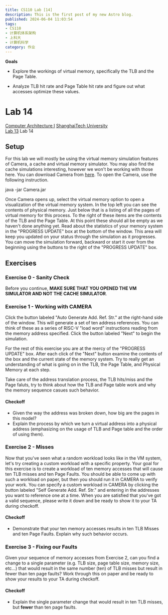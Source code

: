 ```yaml
---
title: CS110 Lab [14]
description: This is the first post of my new Astro blog.
published: 2024-06-04 11:03:54
tags:
- CS110
- 计算机体系架构
- 上科大
- 计算机科学
category: 作业
---
```



**Goals**
- Explore the workings of virtual memory, specifically the TLB and the Page Table.

- Analyze TLB hit rate and Page Table hit rate and figure out what accesses optimize these values.


<!--more-->


# Lab 14

[Computer Architecture I](https://toast-lab.sist.shanghaitech.edu.cn/courses/CS110@ShanghaiTech/Spring-2024/index.html) [ShanghaiTech University](http://www.shanghaitech.edu.cn/)  
[Lab 13](https://toast-lab.sist.shanghaitech.edu.cn/courses/CS110@ShanghaiTech/Spring-2024/labs/Lab13/lab13.html) Lab 14


## Setup

For this lab we will mostly be using the virtual memory simulation features of Camera, a cache and virtual memory simulator. You may also find the cache simulations interesting, however we won't be working with those here. You can download Camera from [here](https://toast-lab.sist.shanghaitech.edu.cn/courses/CS110@ShanghaiTech/Spring-2024/labs/Lab14/Camera.jar). To open the Camera, use the following instruction.

java -jar Camera.jar

Once Camera opens up, select the virtual memory option to open a visualization of the virtual memory system. In the top left you can see the contents of physical memory. Just below that is a listing of all the pages of virtual memory for this process. To the right of these items are the contents of the TLB and the Page Table. At this point these should all be empty as we haven't done anything yet. Read about the statistics of your memory system in the "PROGRESS UPDATE" box at the bottom of the window. This area will keep you updated on your status through the simulation as it progresses. You can move the simulation forward, backward or start it over from the beginning using the buttons to the right of the "PROGRESS UPDATE" box.

## Exercises

### Exercise 0 - Sanity Check

Before you continue, **MAKE SURE THAT YOU OPENED THE VM SIMULATOR AND NOT THE CACHE SIMULATOR**.

### Exercise 1 - Working with CAMERA

Click the button labeled "Auto Generate Add. Ref. Str." at the right-hand side of the window. This will generate a set of ten address references. You can think of these as a series of RISC-V "load word" instructions reading from the memory address specified. Click the button labeled "Next" to begin the simulation.

For the rest of this exercise you are at the mercy of the "PROGRESS UPDATE" box. After each click of the "Next" button examine the contents of the box and the current state of the memory system. Try to really get an understanding of what is going on in the TLB, the Page Table, and Physical Memory at each step.

Take care of the address translation process, the TLB hits/miss and the Page faluts, try to think about how the TLB and Page table work and why the memory sequence casues such behavior.

#### Checkoff

- Given the way the address was broken down, how big are the pages in this model?
- Explain the process by which we turn a virtual address into a physical address (emphasizing on the usage of TLB and Page table and the order of using them).

### Exercise 2 - Misses

Now that you've seen what a random workload looks like in the VM system, let's try creating a custom workload with a specific property. Your goal for this exercise is to create a workload of ten memory accesses that will cause ten TLB misses and ten Page Faults. You should be able to come up with such a workload on paper, but then you should run it in CAMERA to verify your work. You can specify a custom workload in CAMERA by clicking the button labeled "Self Generate Add. Ref. Str." and entering in the addresses you want to reference one at a time. When you are satisfied that you've got a valid sequence, please write it down and be ready to show it to your TA during checkoff.

#### Checkoff

- Demonstrate that your ten memory accesses results in ten TLB Misses and ten Page Faults. Explain why such behavior occurs.

### Exercise 3 - Fixing our Faults

Given your sequence of memory accesses from Exercise 2, can you find a change to a single parameter (e.g. TLB size, page table size, memory size, etc...) that would result in the same number (ten) of TLB misses but result in fewer than ten page faults? Work through this on paper and be ready to show your results to your TA during checkoff.

#### Checkoff

- Explain the single parameter change that would result in ten TLB misses, but **fewer** than ten page faults.
